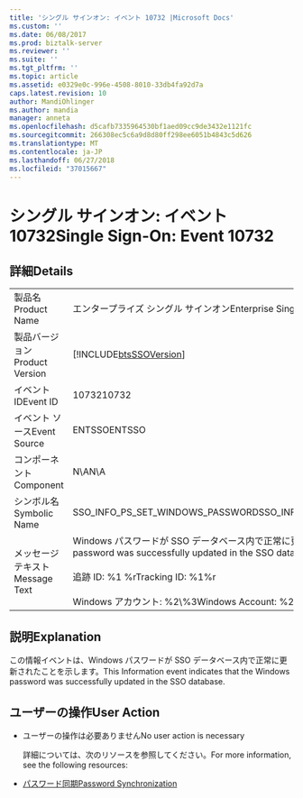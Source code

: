 ```yaml
---
title: 'シングル サインオン: イベント 10732 |Microsoft Docs'
ms.custom: ''
ms.date: 06/08/2017
ms.prod: biztalk-server
ms.reviewer: ''
ms.suite: ''
ms.tgt_pltfrm: ''
ms.topic: article
ms.assetid: e0329e0c-996e-4508-8010-33db4fa92d7a
caps.latest.revision: 10
author: MandiOhlinger
ms.author: mandia
manager: anneta
ms.openlocfilehash: d5cafb7335964530bf1aed09cc9de3432e1121fc
ms.sourcegitcommit: 266308ec5c6a9d8d80ff298ee6051b4843c5d626
ms.translationtype: MT
ms.contentlocale: ja-JP
ms.lasthandoff: 06/27/2018
ms.locfileid: "37015667"
---
```

# <a name="single-sign-on-event-10732"></a><span data-ttu-id="ee694-102">シングル サインオン: イベント 10732</span><span class="sxs-lookup"><span data-stu-id="ee694-102">Single Sign-On: Event 10732</span></span>
## <a name="details"></a><span data-ttu-id="ee694-103">詳細</span><span class="sxs-lookup"><span data-stu-id="ee694-103">Details</span></span>  

|                 |                                                                                                                                        |
|-----------------|----------------------------------------------------------------------------------------------------------------------------------------|
|  <span data-ttu-id="ee694-104">製品名</span><span class="sxs-lookup"><span data-stu-id="ee694-104">Product Name</span></span>   |                                                       <span data-ttu-id="ee694-105">エンタープライズ シングル サインオン</span><span class="sxs-lookup"><span data-stu-id="ee694-105">Enterprise Single Sign-On</span></span>                                                        |
| <span data-ttu-id="ee694-106">製品バージョン</span><span class="sxs-lookup"><span data-stu-id="ee694-106">Product Version</span></span> |                                       [!INCLUDE[btsSSOVersion](../includes/btsssoversion-md.md)]                                       |
|    <span data-ttu-id="ee694-107">イベント ID</span><span class="sxs-lookup"><span data-stu-id="ee694-107">Event ID</span></span>     |                                                                 <span data-ttu-id="ee694-108">10732</span><span class="sxs-lookup"><span data-stu-id="ee694-108">10732</span></span>                                                                  |
|  <span data-ttu-id="ee694-109">イベント ソース</span><span class="sxs-lookup"><span data-stu-id="ee694-109">Event Source</span></span>   |                                                                 <span data-ttu-id="ee694-110">ENTSSO</span><span class="sxs-lookup"><span data-stu-id="ee694-110">ENTSSO</span></span>                                                                 |
|    <span data-ttu-id="ee694-111">コンポーネント</span><span class="sxs-lookup"><span data-stu-id="ee694-111">Component</span></span>    |                                                                  <span data-ttu-id="ee694-112">N\A</span><span class="sxs-lookup"><span data-stu-id="ee694-112">N\A</span></span>                                                                   |
|  <span data-ttu-id="ee694-113">シンボル名</span><span class="sxs-lookup"><span data-stu-id="ee694-113">Symbolic Name</span></span>  |                                                    <span data-ttu-id="ee694-114">SSO_INFO_PS_SET_WINDOWS_PASSWORD</span><span class="sxs-lookup"><span data-stu-id="ee694-114">SSO_INFO_PS_SET_WINDOWS_PASSWORD</span></span>                                                    |
|  <span data-ttu-id="ee694-115">メッセージ テキスト</span><span class="sxs-lookup"><span data-stu-id="ee694-115">Message Text</span></span>   | <span data-ttu-id="ee694-116">Windows パスワードが SSO データベース内で正常に更新されました。%r</span><span class="sxs-lookup"><span data-stu-id="ee694-116">The Windows password was successfully updated in the SSO database.%r</span></span><br /><br /> <span data-ttu-id="ee694-117">追跡 ID: %1 %r</span><span class="sxs-lookup"><span data-stu-id="ee694-117">Tracking ID: %1%r</span></span><br /><br /> <span data-ttu-id="ee694-118">Windows アカウント: %2\\%3</span><span class="sxs-lookup"><span data-stu-id="ee694-118">Windows Account: %2\\%3</span></span> |

## <a name="explanation"></a><span data-ttu-id="ee694-119">説明</span><span class="sxs-lookup"><span data-stu-id="ee694-119">Explanation</span></span>  
 <span data-ttu-id="ee694-120">この情報イベントは、Windows パスワードが SSO データベース内で正常に更新されたことを示します。</span><span class="sxs-lookup"><span data-stu-id="ee694-120">This Information event indicates that the Windows password was successfully updated in the SSO database.</span></span>  

## <a name="user-action"></a><span data-ttu-id="ee694-121">ユーザーの操作</span><span class="sxs-lookup"><span data-stu-id="ee694-121">User Action</span></span>  

- <span data-ttu-id="ee694-122">ユーザーの操作は必要ありません</span><span class="sxs-lookup"><span data-stu-id="ee694-122">No user action is necessary</span></span>  

  <span data-ttu-id="ee694-123">詳細については、次のリソースを参照してください。</span><span class="sxs-lookup"><span data-stu-id="ee694-123">For more information, see the following resources:</span></span>  

- [<span data-ttu-id="ee694-124">パスワード同期</span><span class="sxs-lookup"><span data-stu-id="ee694-124">Password Synchronization</span></span>](../core/password-synchronization2.md)
